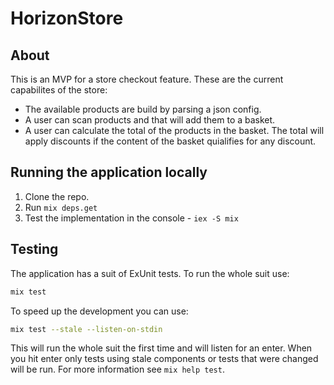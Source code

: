# HorizonStore

## About
This is an MVP for a store checkout feature. These are the current capabilites of the store:
- The available products are build by parsing a json config.
- A user can scan products and that will add them to a basket.
- A user can calculate the total of the products in the basket. The total will apply discounts if the content of the
  basket quialifies for any discount.

## Running the application locally

1. Clone the repo.
2. Run `mix deps.get`
3. Test the implementation in the console - `iex -S mix`

## Testing

The application has a suit of ExUnit tests. To run the whole suit use:

```bash
mix test
```

To speed up the development you can use:

```bash
mix test --stale --listen-on-stdin
```

This will run the whole suit the first time and will listen for an enter. When you hit enter only tests using stale
components or tests that were changed will be run. For more information see `mix help test`.
